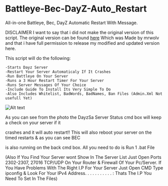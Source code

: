# Battleye-Bec-DayZ-Auto_Restart
All-in-one Battleye, Bec, DayZ Automatic Restart With Message.

DISCLAIMER
I want to say that i did not make the original version of this script.
The original version can be found [here](https://forums.dayz.com/topic/239892-install-battleye-server-startbat-server-restarts-server-crash-restarter/)  Which was Made by mrwolv and that i have full permission to release my modified and updated version here.

This script will do the following:
```
-Starts Dayz Server
-Restart Your Server Automaticaly If It Crashes
-Run Battleye On Your Server
-Runs a 3 Hour Restart Timer For Your Server
-Runs Server Messages Of Your Choice
-Include Guide To Install Its Very Simple To Do
-Also Includes Whitelist, BadWords, BadNames, Ban Files (Admin.Xml Not usefull Yet)
```

![Alt text](https://preview.ibb.co/eBdcbp/Screenshot_3.png)


As you can see from the photo the DayzSa Server Status cmd box will keep a check on your server if it

crashes and it will auto restart!! This will also reboot your server on the timed restarts & as you can see BEC

is also running on the back cmd box. All you need to do is Run 1 .bat File

 

(Also If You Find Your Server wont Show In The Server List Just Open Ports 2302-2307, 27016  TCP/UDP On Your Router & Firewall Of Your Pc/Server. If You Have Problems With The Right I.P For Your Server Just Open CMD Type ipconfig & Look For Your IPv4 Address. . . . . . . . . . . : Thats The I.P You Need To Set In The Files)
